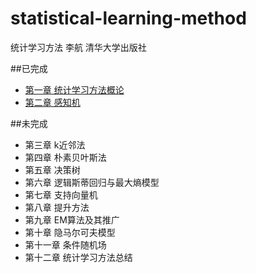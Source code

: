 # statistical-learning-method
统计学习方法 李航 清华大学出版社

##已完成
* [第一章 统计学习方法概论](https://www.zybuluo.com/mirsking/note/194509)
* [第二章 感知机](https://www.zybuluo.com/mirsking/note/195076)

##未完成
* 第三章 k近邻法
* 第四章 朴素贝叶斯法
* 第五章 决策树
* 第六章 逻辑斯蒂回归与最大熵模型
* 第七章 支持向量机
* 第八章 提升方法
* 第九章 EM算法及其推广
* 第十章 隐马尔可夫模型
* 第十一章 条件随机场
* 第十二章 统计学习方法总结
